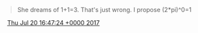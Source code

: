 > She dreams of 1\+1\=3\. That's just wrong\. I propose \(2\*pi\)^0\=1

<img src="../../media/tweet.ico" width="12" /> [Thu Jul 20 16:47:24 +0000 2017](https://twitter.com/DromerDenker/status/888077896178335745)